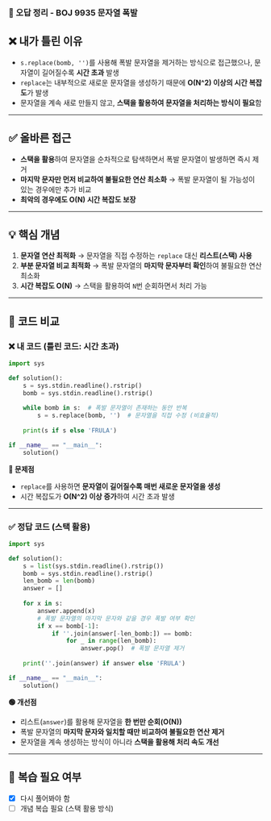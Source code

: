 ### 📌 오답 정리 - BOJ 9935 문자열 폭발

## ❌ 내가 틀린 이유
- `s.replace(bomb, '')`를 사용해 폭발 문자열을 제거하는 방식으로 접근했으나, 문자열이 길어질수록 **시간 초과** 발생
- `replace`는 내부적으로 새로운 문자열을 생성하기 때문에 **O(N^2) 이상의 시간 복잡도**가 발생
- 문자열을 계속 새로 만들지 않고, **스택을 활용하여 문자열을 처리하는 방식이 필요**함

---

## ✅ 올바른 접근
- **스택을 활용**하여 문자열을 순차적으로 탐색하면서 폭발 문자열이 발생하면 즉시 제거
- **마지막 문자만 먼저 비교하여 불필요한 연산 최소화** → 폭발 문자열이 될 가능성이 있는 경우에만 추가 비교
- **최악의 경우에도 O(N) 시간 복잡도 보장**

---

## 💡 핵심 개념
1. **문자열 연산 최적화** → 문자열을 직접 수정하는 `replace` 대신 **리스트(스택) 사용**
2. **부분 문자열 비교 최적화** → 폭발 문자열의 **마지막 문자부터 확인**하여 불필요한 연산 최소화
3. **시간 복잡도 O(N)** → 스택을 활용하여 `N`번 순회하면서 처리 가능

---

## 📝 코드 비교

### ❌ 내 코드 (틀린 코드: 시간 초과)
```python
import sys

def solution():
    s = sys.stdin.readline().rstrip()
    bomb = sys.stdin.readline().rstrip()
    
    while bomb in s:  # 폭발 문자열이 존재하는 동안 반복
        s = s.replace(bomb, '')  # 문자열을 직접 수정 (비효율적)
    
    print(s if s else 'FRULA')

if __name__ == "__main__":
    solution()
```
**🔴 문제점**
- `replace`를 사용하면 **문자열이 길어질수록 매번 새로운 문자열을 생성**
- 시간 복잡도가 **O(N^2) 이상 증가**하여 시간 초과 발생

---

### ✅ 정답 코드 (스택 활용)
```python
import sys

def solution():
    s = list(sys.stdin.readline().rstrip())
    bomb = sys.stdin.readline().rstrip()
    len_bomb = len(bomb)
    answer = []
    
    for x in s:
        answer.append(x)
        # 폭발 문자열의 마지막 문자와 같을 경우 폭발 여부 확인
        if x == bomb[-1]:
            if ''.join(answer[-len_bomb:]) == bomb:
                for _ in range(len_bomb):
                    answer.pop()  # 폭발 문자열 제거
    
    print(''.join(answer) if answer else 'FRULA')

if __name__ == "__main__":
    solution()
```
**🟢 개선점**
- 리스트(`answer`)를 활용해 문자열을 **한 번만 순회(O(N))**
- 폭발 문자열의 **마지막 문자와 일치할 때만 비교하여 불필요한 연산 제거**
- 문자열을 계속 생성하는 방식이 아니라 **스택을 활용해 처리 속도 개선**

---

## 🔄 복습 필요 여부
- [x] 다시 풀어봐야 함
- [ ] 개념 복습 필요 (스택 활용 방식)